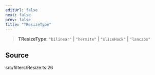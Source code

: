 ```yaml
---
editUrl: false
next: false
prev: false
title: "TResizeType"
---
```


> **TResizeType**: `"bilinear"` \| `"hermite"` \| `"sliceHack"` \| `"lanczos"`

## Source

src/filters/Resize.ts:26
